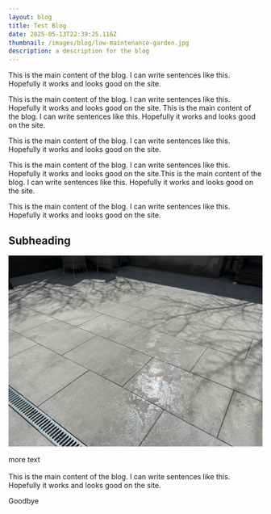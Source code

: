 ```yaml
---
layout: blog
title: Test Blog
date: 2025-05-13T22:39:25.116Z
thumbnail: /images/blog/low-maintenance-garden.jpg
description: a description for the blog
---
```

T﻿his is the main content of the blog. I can write sentences like this. H﻿opefully it works and looks good on the site.



T﻿his is the main content of the blog. I can write sentences like this. H﻿opefully it works and looks good on the site. T﻿his is the main content of the blog. I can write sentences like this. H﻿opefully it works and looks good on the site.

T﻿his is the main content of the blog. I can write sentences like this. H﻿opefully it works and looks good on the site.

T﻿his is the main content of the blog. I can write sentences like this. H﻿opefully it works and looks good on the site.T﻿his is the main content of the blog. I can write sentences like this. H﻿opefully it works and looks good on the site.

T﻿his is the main content of the blog. I can write sentences like this. H﻿opefully it works and looks good on the site.

## Subh﻿eading

![hello](/images/blog/porcelain-paving.jpg "title of image")

m﻿ore text\
\
T﻿his is the main content of the blog. I can write sentences like this. H﻿opefully it works and looks good on the site.

G﻿oodbye